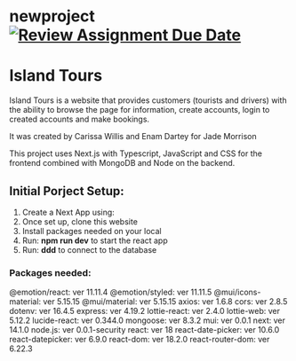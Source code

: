 # newproject[![Review Assignment Due Date](https://classroom.github.com/assets/deadline-readme-button-24ddc0f5d75046c5622901739e7c5dd533143b0c8e959d652212380cedb1ea36.svg)](https://classroom.github.com/a/-4BhD1fD)
# Island Tours 
Island Tours is a website that provides customers (tourists and drivers) with the ability to browse the page for information, create accounts, login to created accounts and make bookings. 

It was created by Carissa Willis and Enam Dartey for Jade Morrison

This project uses Next.js with Typescript, JavaScript and CSS for the frontend combined with MongoDB and Node on the backend.

## Initial Porject Setup:
1. Create a Next App using: 
2. Once set up, clone this website 
3. Install packages needed on your local 
4. Run: __npm run dev__ to start the react app 
5. Run: __ddd__ to connect to the database 

### Packages needed:
@emotion/react: ver 11.11.4
@emotion/styled: ver 11.11.5
@mui/icons-material: ver 5.15.15
@mui/material: ver 5.15.15
axios: ver 1.6.8
cors: ver 2.8.5
dotenv: ver 16.4.5
express: ver 4.19.2
lottie-react: ver 2.4.0
lottie-web: ver 5.12.2
lucide-react: ver 0.344.0
mongoose: ver 8.3.2
mui: ver 0.0.1
next: ver 14.1.0
node.js: ver 0.0.1-security
react: ver 18
react-date-picker: ver 10.6.0
react-datepicker: ver 6.9.0
react-dom: ver 18.2.0
react-router-dom: ver 6.22.3

